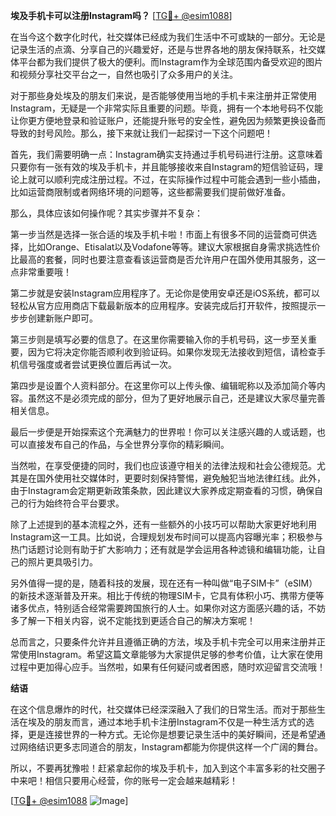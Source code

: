 **埃及手机卡可以注册Instagram吗？** [[TG💪+ @esim1088](https://t.me/s/esim1088)]

在当今这个数字化时代，社交媒体已经成为我们生活中不可或缺的一部分。无论是记录生活的点滴、分享自己的兴趣爱好，还是与世界各地的朋友保持联系，社交媒体平台都为我们提供了极大的便利。而Instagram作为全球范围内备受欢迎的图片和视频分享社交平台之一，自然也吸引了众多用户的关注。

对于那些身处埃及的朋友们来说，是否能够使用当地的手机卡来注册并正常使用Instagram，无疑是一个非常实际且重要的问题。毕竟，拥有一个本地号码不仅能让你更方便地登录和验证账户，还能提升账号的安全性，避免因为频繁更换设备而导致的封号风险。那么，接下来就让我们一起探讨一下这个问题吧！

首先，我们需要明确一点：Instagram确实支持通过手机号码进行注册。这意味着只要你有一张有效的埃及手机卡，并且能够接收来自Instagram的短信验证码，理论上就可以顺利完成注册过程。不过，在实际操作过程中可能会遇到一些小插曲，比如运营商限制或者网络环境的问题等，这些都需要我们提前做好准备。

那么，具体应该如何操作呢？其实步骤并不复杂：

第一步当然是选择一张合适的埃及手机卡啦！市面上有很多不同的运营商可供选择，比如Orange、Etisalat以及Vodafone等等。建议大家根据自身需求挑选性价比最高的套餐，同时也要注意查看该运营商是否允许用户在国外使用其服务，这一点非常重要哦！

第二步就是安装Instagram应用程序了。无论你是使用安卓还是iOS系统，都可以轻松从官方应用商店下载最新版本的应用程序。安装完成后打开软件，按照提示一步步创建新账户即可。

第三步则是填写必要的信息了。在这里你需要输入你的手机号码，这一步至关重要，因为它将决定你能否顺利收到验证码。如果你发现无法接收到短信，请检查手机信号强度或者尝试更换位置后再试一次。

第四步是设置个人资料部分。在这里你可以上传头像、编辑昵称以及添加简介等内容。虽然这不是必须完成的部分，但为了更好地展示自己，还是建议大家尽量完善相关信息。

最后一步便是开始探索这个充满魅力的世界啦！你可以关注感兴趣的人或话题，也可以直接发布自己的作品，与全世界分享你的精彩瞬间。

当然啦，在享受便捷的同时，我们也应该遵守相关的法律法规和社会公德规范。尤其是在国外使用社交媒体时，更要时刻保持警惕，避免触犯当地法律红线。此外，由于Instagram会定期更新政策条款，因此建议大家养成定期查看的习惯，确保自己的行为始终符合平台要求。

除了上述提到的基本流程之外，还有一些额外的小技巧可以帮助大家更好地利用Instagram这一工具。比如说，合理规划发布时间可以提高内容曝光率；积极参与热门话题讨论则有助于扩大影响力；还有就是学会运用各种滤镜和编辑功能，让自己的照片更具吸引力。

另外值得一提的是，随着科技的发展，现在还有一种叫做“电子SIM卡”（eSIM）的新技术逐渐普及开来。相比于传统的物理SIM卡，它具有体积小巧、携带方便等诸多优点，特别适合经常需要跨国旅行的人士。如果你对这方面感兴趣的话，不妨多了解一下相关内容，说不定能找到更适合自己的解决方案呢！

总而言之，只要条件允许并且遵循正确的方法，埃及手机卡完全可以用来注册并正常使用Instagram。希望这篇文章能够为大家提供足够的参考价值，让大家在使用过程中更加得心应手。当然啦，如果有任何疑问或者困惑，随时欢迎留言交流哦！

**结语**

在这个信息爆炸的时代，社交媒体已经深深融入了我们的日常生活。而对于那些生活在埃及的朋友而言，通过本地手机卡注册Instagram不仅是一种生活方式的选择，更是连接世界的一种方式。无论你是想要记录生活中的美好瞬间，还是希望通过网络结识更多志同道合的朋友，Instagram都能为你提供这样一个广阔的舞台。

所以，不要再犹豫啦！赶紧拿起你的埃及手机卡，加入到这个丰富多彩的社交圈子中来吧！相信只要用心经营，你的账号一定会越来越精彩！

[[TG💪+ @esim1088](https://t.me/s/esim1088) ![Image](https://i.postimg.cc/4NQfJmqS/Snipaste-2025-05-13-00-14-12.png)]
